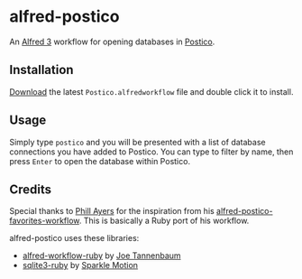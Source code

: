 # alfred-postico

An [Alfred 3](https://www.alfredapp.com/) workflow for opening databases in [Postico](https://eggerapps.at/postico/).

## Installation

[Download](https://github.com/goronfreeman/alfred-postico/releases/latest) the latest `Postico.alfredworkflow` file and double click it to install.

## Usage

Simply type `postico` and you will be presented with a list of database connections you have added to Postico. You can type to filter by name, then press `Enter` to open the database within Postico.

## Credits

Special thanks to [Phill Ayers](https://github.com/payers1) for the inspiration from his [alfred-postico-favorites-workflow](https://github.com/payers1/alfred-postico-favorites-workflow). This is basically a Ruby port of his workflow.

alfred-postico uses these libraries:

* [alfred-workflow-ruby](https://github.com/joetannenbaum/alfred-workflow-ruby) by [Joe Tannenbaum](https://github.com/joetannenbaum)
* [sqlite3-ruby](https://github.com/sparklemotion/sqlite3-ruby) by [Sparkle Motion](https://github.com/sparklemotion)
